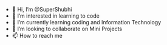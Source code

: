 - 👋 Hi, I’m @SuperShubhi
- 👀 I’m interested in learning to code
- 🌱 I’m currently learning coding and Information Technology
- 💞️ I’m looking to collaborate on Mini Projects
- 📫 How to reach me 

<!---
SuperShubhi/SuperShubhi is a ✨ special ✨ repository because its `README.md` (this file) appears on your GitHub profile.
You can click the Preview link to take a look at your changes.
--->
